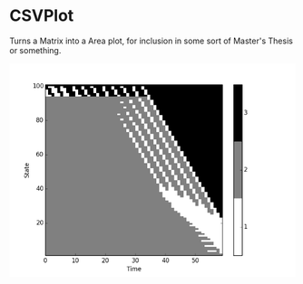 CSVPlot
=======

Turns a Matrix into a Area plot, for inclusion in some sort of Master's Thesis or something.

![](https://raw.githubusercontent.com/cronin101/CSVPlot/master/example.png)
